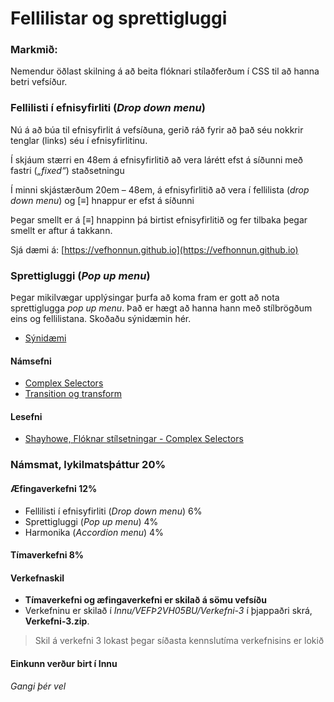 # Fellilistar og sprettigluggi

### Markmið:
Nemendur öðlast skilning á að beita flóknari stílaðferðum í CSS til að hanna betri vefsíður. 

### Fellilisti í efnisyfirliti (_Drop down menu_)

Nú á að búa til efnisyfirlit á vefsíðuna, gerið ráð fyrir að það séu nokkrir tenglar (links) séu í efnisyfirlitinu.  
 
Í skjáum stærri en 48em á efnisyfirlitið að vera lárétt efst á síðunni með fastri (_„fixed“_) staðsetningu

Í minni skjástærðum 20em – 48em, á efnisyfirlitið að vera í fellilista (_drop down menu_) og [≡] hnappur er efst á síðunni
 
Þegar smellt er á [≡] hnappinn þá birtist efnisyfirlitið og fer tilbaka þegar smellt er aftur á takkann. 

Sjá dæmi á: [https://vefhonnun.github.io](https://vefhonnun.github.io)

### Sprettigluggi (_Pop up menu_)

Þegar mikilvægar upplýsingar þurfa að koma fram er gott að nota sprettiglugga _pop up menu_. Það er hægt að hanna hann með stílbrögðum eins og fellilistana. Skoðaðu sýnidæmin hér.

* [Sýnidæmi](https://vefhonnun.github.io/synidaemi/verkefni-3/)

#### Námsefni

* [Complex Selectors](Námsefni-3/README.md)
* [Transition og transform](Námsefni-3/Transition-Transform.md)

#### Lesefni

* [Shayhowe, Flóknar stílsetningar - Complex Selectors](https://learn.shayhowe.com/advanced-html-css/complex-selectors/)

### Námsmat, lykilmatsþáttur 20%

#### Æfingaverkefni 12%

* Fellilisti í efnisyfirliti (_Drop down menu_) 6%
* Sprettigluggi (_Pop up menu_) 4%
* Harmonika (_Accordion menu_) 4%

#### Tímaverkefni 8%

#### Verkefnaskil

- **Tímaverkefni og æfingaverkefni er skilað á sömu vefsíðu**
- Verkefninu er skilað í _Innu/VEFÞ2VH05BU/Verkefni-3_  í þjappaðri skrá, **Verkefni-3.zip**. 

> Skil á verkefni 3 lokast þegar síðasta kennslutíma verkefnisins er lokið

#### Einkunn verður birt í Innu

_Gangi þér vel_
